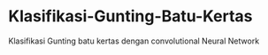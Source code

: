 # Klasifikasi-Gunting-Batu-Kertas
Klasifikasi Gunting batu kertas dengan convolutional Neural Network
